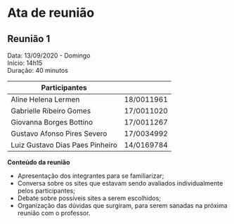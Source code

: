 # Ata de reunião
## Reunião 1

Data: 13/09/2020 - Domingo  
Início: 14h15  
Duração: 40 minutos  


| Participantes           |            |
|-------------------------|------------|
| Aline Helena Lermen             | 18/0011961 |
| Gabrielle Ribeiro Gomes         | 17/0011020 |
| Giovanna Borges Bottino         | 17/0011267 |
| Gustavo Afonso Pires Severo     | 17/0034992 |
| Luiz Gustavo Dias Paes Pinheiro | 14/0169784 |

**Conteúdo da reunião**

* Apresentação dos integrantes para se familiarizar;
* Conversa sobre os sites que estavam sendo avaliados individualmente pelos participantes;
* Debate sobre possíveis sites a serem escolhidos;
* Organização das dúvidas que surgiram, para serem sanadas na próxima reunião com o professor.